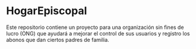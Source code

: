 # HogarEpiscopal
Este repositorio contiene un proyecto para una organización sin fines de lucro (ONG) que ayudará a mejorar el control de sus usuarios y registro  los abonos que dan ciertos padres de familia.
